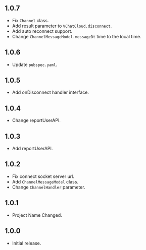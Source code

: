 ## 1.0.7

- Fix `Channel` class.
- Add result parameter to `VChatCloud.disconnect`.
- Add auto reconnect support.
- Change `ChannelMessageModel.messageDt` time to the local time.

## 1.0.6

- Update `pubspec.yaml`.

## 1.0.5

- Add onDisconnect handler interface.

## 1.0.4

- Change reportUserAPI.

## 1.0.3

- Add reportUserAPI.

## 1.0.2

- Fix connect socket server url.
- Add `ChannelMessageModel` class.
- Change `ChannelHandler` parameter.

## 1.0.1

- Project Name Changed.

## 1.0.0

- Initial release.
